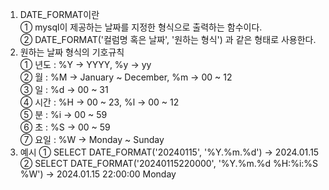 1. DATE_FORMAT이란  
   ① mysql이 제공하는 날짜를 지정한 형식으로 출력하는 함수이다.  
   ② DATE_FORMAT('컬럼명 혹은 날짜', '원하는 형식') 과 같은 형태로 사용한다.  
2. 원하는 날짜 형식의 기호규칙  
   ① 년도 : %Y -> YYYY, %y -> yy  
   ② 월 : %M -> January ~ December, %m -> 00 ~ 12   
   ③ 일 : %d -> 00 ~ 31  
   ④ 시간 : %H -> 00 ~ 23, %l -> 00 ~ 12  
   ⑤ 분 : %i -> 00 ~ 59  
   ⑥ 초 : %S -> 00 ~ 59  
   ⑦ 요일 : %W -> Monday ~ Sunday
3. 예시
   ① SELECT DATE_FORMAT('20240115', '%Y.%m.%d') -> 2024.01.15  
   ② SELECT DATE_FORMAT('20240115220000', '%Y.%m.%d %H:%i:%S %W') -> 2024.01.15 22:00:00 Monday

